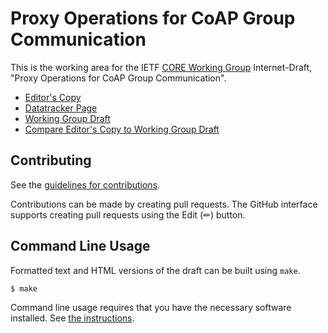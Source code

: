 # Proxy Operations for CoAP Group Communication

This is the working area for the IETF [CORE Working Group](https://datatracker.ietf.org/wg/core/documents/) Internet-Draft, "Proxy Operations for CoAP Group Communication".

* [Editor's Copy](https://core-wg.github.io/groupcomm-proxy/#go.draft-ietf-core-groupcomm-proxy.html)
* [Datatracker Page](https://datatracker.ietf.org/doc/draft-ietf-core-groupcomm-proxy)
* [Working Group Draft](https://datatracker.ietf.org/doc/html/draft-ietf-core-groupcomm-proxy)
* [Compare Editor's Copy to Working Group Draft](https://core-wg.github.io/groupcomm-proxy/#go.draft-ietf-core-groupcomm-proxy.diff)


## Contributing

See the
[guidelines for contributions](https://github.com/core-wg/groupcomm-proxy/blob/main/CONTRIBUTING.md).

Contributions can be made by creating pull requests.
The GitHub interface supports creating pull requests using the Edit (✏) button.


## Command Line Usage

Formatted text and HTML versions of the draft can be built using `make`.

```sh
$ make
```

Command line usage requires that you have the necessary software installed.  See
[the instructions](https://github.com/martinthomson/i-d-template/blob/main/doc/SETUP.md).

